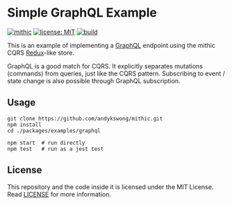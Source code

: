 # Simple GraphQL Example

[![mithic](https://img.shields.io/badge/project-mithic-blueviolet.svg?style=flat-square&logo=github)](https://github.com/andykswong/mithic)
[![license: MIT](https://img.shields.io/badge/License-MIT-red.svg?style=flat-square)](../../../LICENSE)
[![build](https://img.shields.io/github/actions/workflow/status/andykswong/mithic/build.yaml?style=flat-square)](https://github.com/andykswong/mithic/actions/workflows/build.yaml)

This is an example of implementing a [GraphQL](https://graphql.org/) endpoint using the mithic CQRS [Redux](https://redux.js.org/)-like store.

GraphQL is a good match for CQRS. It explicitly separates mutations (commands) from queries, just like the CQRS pattern. Subscribing to event / state change is also possible through GraphQL subscription.

## Usage
```shell
git clone https://github.com/andykswong/mithic.git
npm install
cd ./packages/examples/graphql

npm start  # run directly
npm test   # run as a jest test
```

## License
This repository and the code inside it is licensed under the MIT License. Read [LICENSE](../../../LICENSE) for more information.
